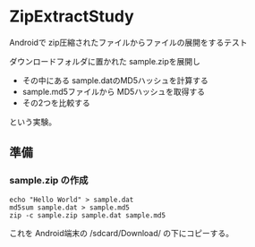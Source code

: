 # ZipExtractStudy

Androidで zip圧縮されたファイルからファイルの展開をするテスト

ダウンロードフォルダに置かれた sample.zipを展開し
* その中にある sample.datのMD5ハッシュを計算する
* sample.md5ファイルから MD5ハッシュを取得する
* その2つを比較する

という実験。

## 準備

### sample.zip の作成

    echo "Hello World" > sample.dat
    md5sum sample.dat > sample.md5
    zip -c sample.zip sample.dat sample.md5

これを Android端末の /sdcard/Download/ の下にコピーする。

